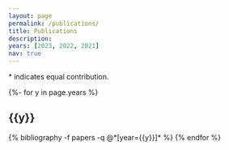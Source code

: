 ```yaml
---
layout: page
permalink: /publications/
title: Publications
description:
years: [2023, 2022, 2021]
nav: true
---
```

<!-- _pages/publications.md -->
<div class="publications">
* indicates equal contribution.

{%- for y in page.years %}
  <h2 class="year">{{y}}</h2>
  {% bibliography -f papers -q @*[year={{y}}]* %}
{% endfor %}

</div>
